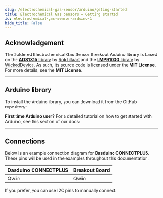 ```yaml
---
slug: /electrochemical-gas-sensor/arduino/geting-started 
title: Electrochemical Gas Sensors – Getting started
id: electrochemical-gas-sensor-arduino-1 
hide_title: False
---
```


## Acknowledgement

<InfoBox> The Soldered Electrochemical Gas Sensor Breakout Arduino library is based on the [**ADS1X15** library](https://github.com/RobTillaart/ADS1X15) by [RobTillaart](https://github.com/RobTillaart) and the [**LMP91000** library](https://github.com/WickedDevice/LMP91000) by [WickedDevice](https://github.com/WickedDevice/LMP91000). As such, its source code is licensed under the **MIT License**. For more details, see the [**MIT License**](https://opensource.org/license/mit).</InfoBox>

<CenteredImage src="/img/license/MIT.png" alt="BSD license" width="250px" />

---

## Arduino library

To install the Arduino library, you can download it from the GitHub repository:
<QuickLink  
  title="Electrochemical Gas Sensor Breakout Arduino library"  
  description="Electrochemical Gas Sensor library by Soldered"  
  url="https://github.com/SolderedElectronics/Soldered-Electrochemical-Gas-Sensor-Arduino-Library/tree/main"  
/>  

<InfoBox>

**First time Arduino user?** For a detailed tutorial on how to get started with Arduino, see this section of our docs:

<QuickLink  
  title="Getting started with Arduino"  
  description="A full, comprehensive tutorial on how to fully set up and upload code for the first time on an Arduino board, from scratch!"  
  url="/documentation/arduino/quick-start-guide"  
/>  

</InfoBox>

---

## Connections

Below is an example connection diagram for **Dasduino CONNECTPLUS**. These pins will be used in the examples throughout this documentation.

| **Dasduino CONNECTPLUS** | **Breakout Board** |
| ------------------------ | ------------------ |
| Qwiic                    | Qwiic              |

<InfoBox>

If you prefer, you can use I2C pins to manually connect.

</InfoBox>